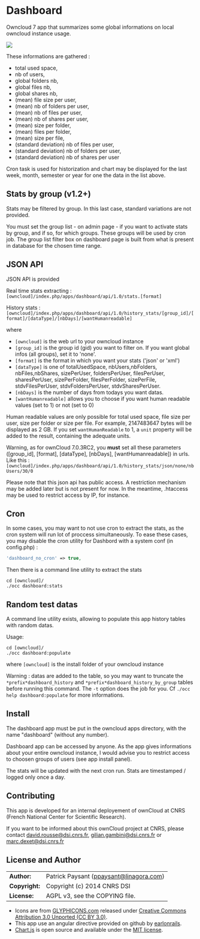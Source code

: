 # Dashboard

Owncloud 7 app that summarizes some global informations on local owncloud instance usage.

![](https://cloud.githubusercontent.com/assets/8192056/4933656/7da19c5a-6599-11e4-94ec-f5667d4e1f22.png)

These informations are gathered :
* total used space,
* nb of users,
* global folders nb,
* global files nb,
* global shares nb,
* (mean) file size per user,
* (mean) nb of folders per user,
* (mean) nb of files per user,
* (mean) nb of shares per user,
* (mean) size per folder,
* (mean) files per folder,
* (mean) size per file,
* (standard deviation) nb of files per user,
* (standard deviation) nb of folders per user,
* (standard deviation) nb of shares per user

Cron task is used for historization and chart may be displayed for the last week, month, semester or year for one the data in the list above.

## Stats by group (v1.2+)

Stats may be filtered by group. In this last case, standard variations are not provided.

You must set the group list - on admin page - if you want to activate stats by group, and if so, for which groups. These groups will be used by cron job.
The group list filter box on dashboard page is built from what is present in database for the chosen time range.

## JSON API

JSON API is provided

Real time stats extracting :
`[owncloud]/index.php/apps/dashboard/api/1.0/stats.[format]`

History stats :
`[owncloud]/index.php/apps/dashboard/api/1.0/history_stats/[group_id]/[format]/[dataType]/[nbDays]/[wantHumanreadable]`

where
* `[owncloud]` is the web url to your owncloud instance
* `[group_id]` is the group id (gid) you want to filter on. If you want global infos (all groups), set it to 'none'.
* `[format]` is the format in which you want your stats ('json' or 'xml')
* `[dataType]` is one of totalUsedSpace, nbUsers,nbFolders, nbFiles,nbShares, sizePerUser, foldersPerUser, filesPerUser, sharesPerUser, sizePerFolder, filesPerFolder, sizePerFile, stdvFilesPerUser, stdvFoldersPerUser, stdvSharesPerUser.
* `[nbDays]` is the number of days from todays you want datas.
* `[wantHumanreadable]` allows you to choose if you want human readable values (set to 1) or not (set to 0)

Human readable values are only possible for total used space, file size per user, size per folder or size per file.
For example, 2147483647 bytes will be displayed as  2 GB.
If you set `wantHumanReadable` to 1, a `unit` property will be added to the result, containing the adequate units.

Warning, as for ownCloud 7.0.3RC2, you **must** set all these parameters ([group_id], [format], [dataType], [nbDays], [wantHumanreadable]) in urls.
Like this : `[owncloud]/index.php/apps/dashboard/api/1.0/history_stats/json/none/nbUsers/30/0`

Please note that this json api has public access. A restriction mechanism may be added later but is not present for now. In the meantime, .htaccess may be used to restrict access by IP, for instance.

## Cron

In some cases, you may want to not use cron to extract the stats, as the cron system will run lot of proccess simultaneously. To ease these cases, you may disable the cron utility for Dashbord with a system conf (in config.php) :

```php
'dashboard_no_cron' => true,
```

Then there is a command line utility to extract the stats

```shell
cd [owncloud]/
./occ dashboard:stats
```

## Random test datas

A command line utility exists, allowing to populate this app history tables with random datas.

Usage:

```shell
cd [owncloud]/
./occ dashboard:populate
```
where `[owncloud]` is the install folder of your owncloud instance

Warning : datas are added to the table, so you may want to truncate the `*prefix*dashboard_history` and `*prefix*dashboard_history_by_group` tables before running this command. The `-t` option does the job for you.
Cf `./occ help dashboard:populate` for more informations.

## Install

The dashboard app must be put in the owncloud apps directory, with the name "dashboard" (without any number).

Dashboard app can be accessed by anyone. As the app gives informations about your entire owncloud instance, I would advise you to restrict access to choosen groups of users (see app install panel).

The stats will be updated with the next cron run. Stats are timestamped / logged only once a day.

## Contributing

This app is developed for an internal deployement of ownCloud at CNRS (French National Center for Scientific Research).

If you want to be informed about this ownCloud project at CNRS, please contact david.rousse@dsi.cnrs.fr, gilian.gambini@dsi.cnrs.fr or marc.dexet@dsi.cnrs.fr

## License and Author

|                      |                                          |
|:---------------------|:-----------------------------------------|
| **Author:**          | Patrick Paysant (<ppaysant@linagora.com>)
| **Copyright:**       | Copyright (c) 2014 CNRS DSI
| **License:**         | AGPL v3, see the COPYING file.

* Icons are from [GLYPHICONS.com](http://glyphicons.com/) released under [Creative Commons Attribution 3.0 Unported (CC BY 3.0)](http://creativecommons.org/licenses/by/3.0/).
* This app use an angular directive provided on github by [earlonrails](http://earlonrails.github.io/angular-chartjs-directive/).
* [Chart.js](http://www.chartjs.org/) is open source and available under the [MIT license](http://opensource.org/licenses/MIT).
